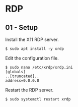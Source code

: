 # RDP

## 01 - Setup

Install the X11 RDP server.

```
$ sudo apt install -y xrdp
```

Edit the configuration file.

```
$ sudo nano /etc/xrdp/xrdp.ini
[globals]
..[truncated]..
address=0.0.0.0
```

Restart the RDP server.

```
$ sudo systemctl restart xrdp
```